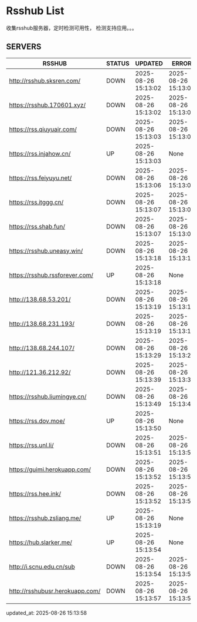 # Rsshub List

收集rsshub服务器，定时检测可用性， 检测支持应用。。。


## SERVERS

|  RSSHUB   | STATUS  | UPDATED  | ERROR  | TWITTER |  
|  ----  | ----  | ----  | ----  | ---- |  
| http://rsshub.sksren.com/ | DOWN | 2025-08-26 15:13:02 | 2025-08-26 15:13:02 |  
| https://rsshub.170601.xyz/ | DOWN | 2025-08-26 15:13:02 | 2025-08-26 15:13:02 |  
| https://rss.qiuyuair.com/ | DOWN | 2025-08-26 15:13:03 | 2025-08-26 15:13:03 |  
| https://rss.injahow.cn/ | UP | 2025-08-26 15:13:03 | None ||  
| https://rss.feiyuyu.net/ | DOWN | 2025-08-26 15:13:06 | 2025-08-26 15:13:06 |  
| https://rss.itggg.cn/ | DOWN | 2025-08-26 15:13:07 | 2025-08-26 15:13:07 |  
| https://rss.shab.fun/ | DOWN | 2025-08-26 15:13:07 | 2025-08-26 15:13:07 |  
| https://rsshub.uneasy.win/ | DOWN | 2025-08-26 15:13:18 | 2025-08-26 15:13:18 |  
| https://rsshub.rssforever.com/ | UP | 2025-08-26 15:13:18 | None ||  
| http://138.68.53.201/ | DOWN | 2025-08-26 15:13:19 | 2025-08-26 15:13:19 |  
| http://138.68.231.193/ | DOWN | 2025-08-26 15:13:19 | 2025-08-26 15:13:19 |  
| http://138.68.244.107/ | DOWN | 2025-08-26 15:13:29 | 2025-08-26 15:13:29 |  
| http://121.36.212.92/ | DOWN | 2025-08-26 15:13:39 | 2025-08-26 15:13:39 |  
| https://rsshub.liumingye.cn/ | DOWN | 2025-08-26 15:13:49 | 2025-08-26 15:13:49 |  
| https://rss.dov.moe/ | UP | 2025-08-26 15:13:50 | None ||  
| https://rss.unl.li/ | DOWN | 2025-08-26 15:13:51 | 2025-08-26 15:13:51 |  
| https://guimi.herokuapp.com/ | DOWN | 2025-08-26 15:13:52 | 2025-08-26 15:13:52 |  
| https://rss.hee.ink/ | DOWN | 2025-08-26 15:13:52 | 2025-08-26 15:13:52 |  
| https://rsshub.zsliang.me/ | UP | 2025-08-26 15:13:19 | None |OK|  
| https://hub.slarker.me/ | UP | 2025-08-26 15:13:54 | None ||  
| http://i.scnu.edu.cn/sub | DOWN | 2025-08-26 15:13:54 | 2025-08-26 15:13:54 |  
| http://rsshubusr.herokuapp.com/ | DOWN | 2025-08-26 15:13:57 | 2025-08-26 15:13:57 |  
  

updated_at: 2025-08-26 15:13:58  
